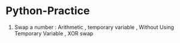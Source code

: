 # Python-Practice
1. Swap a number : Arithmetic , temporary variable , Without Using Temporary Variable , XOR swap
